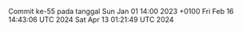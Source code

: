 Commit ke-55 pada tanggal Sun Jan 01 14:00 2023 +0100
Fri Feb 16 14:43:06 UTC 2024
Sat Apr 13 01:21:49 UTC 2024
